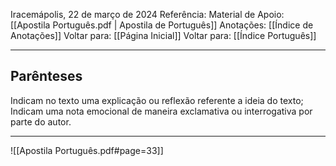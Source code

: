 Iracemápolis, 22 de março de 2024
Referência:
Material de Apoio: [[Apostila Português.pdf | Apostila de Português]]
Anotações: [[Índice de Anotações]]
Voltar para: [[Página Inicial]]
Voltar para: [[Índice Português]]
___________________
## Parênteses
Indicam no texto uma explicação ou reflexão referente a ideia do texto; Indicam uma nota emocional de maneira exclamativa ou interrogativa por parte do autor.

___________________

![[Apostila Português.pdf#page=33]]
